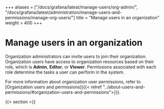 +++
aliases = ["/docs/grafana/latest/manage-users/org-admin/", "/docs/grafana/latest/administration/manage-users-and-permissions/manage-org-users/"]
title = "Manage users in an organization"
weight = 400
+++

# Manage users in an organization

Organization administrators can invite users to join their organization. Organization users have access to organization resources based on their role, which is **Admin**, **Editor**, or **Viewer**. Permissions associated with each role determine the tasks a user can perform in the system.

For more information about organization user permissions, refer to [Organization users and permissions]({{< relref "../about-users-and-permissions/#organization-users-and-permissions">}}).

{{< section >}}
